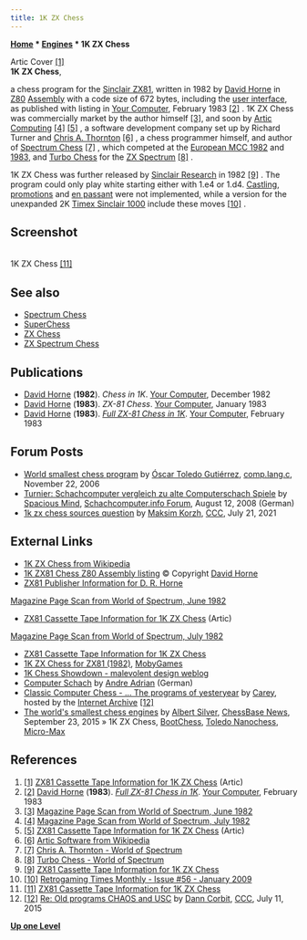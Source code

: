 ```yaml
---
title: 1K ZX Chess
---
```

**[Home](Home "Home") * [Engines](Engines "Engines") * 1K ZX Chess**

[](http://www.zx81stuff.org.uk/zx81/generated/tapeinfo/0/1KZXChess%28Artic%29.html) Artic Cover <a id="cite-note-1" href="#cite-ref-1">[1]</a>\
**1K ZX Chess**,

a chess program for the [Sinclair ZX81](Sinclair_ZX81 "Sinclair ZX81"), written in 1982 by [David Horne](David_Horne "David Horne") in [Z80](Z80 "Z80") [Assembly](Assembly "Assembly") with a code size of 672 bytes, including the [user interface](User_Interface "User Interface"), as published with listing in [Your Computer](Your_Computer "Your Computer"), February 1983 <a id="cite-note-2" href="#cite-ref-2">[2]</a> . 1K ZX Chess was commercially market by the author himself <a id="cite-note-3" href="#cite-ref-3">[3]</a>, and soon by [Artic Computing](Artic_Computing "Artic Computing") <a id="cite-note-4" href="#cite-ref-4">[4]</a> <a id="cite-note-5" href="#cite-ref-5">[5]</a> , a software development company set up by Richard Turner and [Chris A. Thornton](Chris_A._Thornton "Chris A. Thornton") <a id="cite-note-6" href="#cite-ref-6">[6]</a> , a chess programmer himself, and author of [Spectrum Chess](Spectrum_Chess "Spectrum Chess") <a id="cite-note-7" href="#cite-ref-7">[7]</a> , which competed at the [European MCC 1982](European_MCC_1982 "European MCC 1982") and [1983](European_MCC_1983 "European MCC 1983"), and [Turbo Chess](</Turbo_Chess_(GB)> "Turbo Chess (GB)") for the [ZX Spectrum](ZX_Spectrum "ZX Spectrum") <a id="cite-note-8" href="#cite-ref-8">[8]</a> .

1K ZX Chess was further released by [Sinclair Research](index.php?title=Sinclair&action=edit&redlink=1 "Sinclair (page does not exist)") in 1982 <a id="cite-note-9" href="#cite-ref-9">[9]</a> . The program could only play white starting either with 1.e4 or 1.d4. [Castling](Castling "Castling"), [promotions](Promotions "Promotions") and [en passant](En_passant "En passant") were not implemented, while a version for the unexpanded 2K [Timex Sinclair 1000](https://en.wikipedia.org/wiki/Timex_Sinclair_1000) include these moves <a id="cite-note-10" href="#cite-ref-10">[10]</a> .

## Screenshot

[](http://www.zx81stuff.org.uk/zx81/generated/tapeinfo/0/1KZXChess.html)\
1K ZX Chess <a id="cite-note-11" href="#cite-ref-11">[11]</a>

## See also

- [Spectrum Chess](Spectrum_Chess "Spectrum Chess")
- [SuperChess](SuperChess "SuperChess")
- [ZX Chess](ZX_Chess "ZX Chess")
- [ZX Spectrum Chess](ZX_Spectrum_Chess "ZX Spectrum Chess")

## Publications

- [David Horne](David_Horne "David Horne") (**1982**). *Chess in 1K*. [Your Computer](Your_Computer "Your Computer"), December 1982
- [David Horne](David_Horne "David Horne") (**1983**). *ZX-81 Chess*. [Your Computer](Your_Computer "Your Computer"), January 1983
- [David Horne](David_Horne "David Horne") (**1983**). *[Full ZX-81 Chess in 1K](http://users.ox.ac.uk/~uzdm0006/scans/1kchess/)*. [Your Computer](Your_Computer "Your Computer"), February 1983

## Forum Posts

- [World smallest chess program](http://groups.google.com/group/comp.lang.c/browse_frm/thread/19a9a3ada5f2791e) by [Óscar Toledo Gutiérrez](%C3%93scar_Toledo_Guti%C3%A9rrez "Óscar Toledo Gutiérrez"), [comp.lang.c](http://groups.google.com/group/comp.lang.c/topics), November 22, 2006
- [Turnier: Schachcomputer vergleich zu alte Computerschach Spiele](http://www.schachcomputer.info/forum/f11/schachcomputer-vergleich-zu-alte-computerschach-spiele-1948-2.html) by [Spacious Mind](The_Spacious_Mind "The Spacious Mind"), [Schachcomputer.info Forum](http://www.schachcomputer.info/forum/portal.php), August 12, 2008 (German)
- [1k zx chess sources question](http://www.talkchess.com/forum3/viewtopic.php?f=7&t=77764) by [Maksim Korzh](Maksim_Korzh "Maksim Korzh"), [CCC](CCC "CCC"), July 21, 2021

## External Links

- [1K ZX Chess from Wikipedia](https://en.wikipedia.org/wiki/1K_ZX_Chess)
- [1K ZX81 Chess Z80 Assembly listing](http://users.ox.ac.uk/~uzdm0006/scans/1kchess/assem.html) © Copyright [David Horne](David_Horne "David Horne")
- [ZX81 Publisher Information for D. R. Horne](http://zx81stuff.org.uk/zx81/generated/publisherinfo/d/DRHorne.html)

[Magazine Page Scan from World of Spectrum, June 1982](http://zx81stuff.org.uk/zx81/showmag.php?mag=SinclairUser/Issue003/Pages/SinclairUser00300061.jpg)

- [ZX81 Cassette Tape Information for 1K ZX Chess](http://www.zx81stuff.org.uk/zx81/generated/tapeinfo/0/1KZXChess%28Artic%29.html) (Artic)

[Magazine Page Scan from World of Spectrum, July 1982](http://www.zx81stuff.org.uk/zx81/showmag.php?mag=SinclairUser/Issue004/Pages/SinclairUser00400044.jpg)

- [ZX81 Cassette Tape Information for 1K ZX Chess](http://www.zx81stuff.org.uk/zx81/generated/tapeinfo/0/1KZXChess.html)
- [1K ZX Chess for ZX81 (1982)](http://www.mobygames.com/game/1k-zx-chess), [MobyGames](https://en.wikipedia.org/wiki/MobyGames)
- [1K Chess Showdown - malevolent design weblog](http://malevolent.com/weblog/archive/2010/09/07/1k-chess-showdown/)
- [Computer Schach](http://www.andreadrian.de/schach/) by [Andre Adrian](Andre_Adrian "Andre Adrian") (German)
- [Classic Computer Chess - ... The programs of yesteryear](http://web.archive.org/web/20071221115817/http://classicchess.googlepages.com/Chess.htm) by [Carey](Carey_Bloodworth "Carey Bloodworth"), hosted by the [Internet Archive](https://en.wikipedia.org/wiki/Internet_Archive) <a id="cite-note-12" href="#cite-ref-12">[12]</a>
- [The world's smallest chess engines](https://en.chessbase.com/post/the-world-s-smallest-chess-engines) by [Albert Silver](Albert_Silver "Albert Silver"), [ChessBase News](ChessBase "ChessBase"), September 23, 2015 » 1K ZX Chess, [BootChess](BootChess "BootChess"), [Toledo Nanochess](Toledo "Toledo"), [Micro-Max](Micro-Max "Micro-Max")

## References

1. <a id="cite-ref-1" href="#cite-note-1">[1]</a> [ZX81 Cassette Tape Information for 1K ZX Chess](http://www.zx81stuff.org.uk/zx81/generated/tapeinfo/0/1KZXChess%28Artic%29.html) (Artic)
1. <a id="cite-ref-2" href="#cite-note-2">[2]</a> [David Horne](David_Horne "David Horne") (**1983**). *[Full ZX-81 Chess in 1K](http://users.ox.ac.uk/~uzdm0006/scans/1kchess/)*. [Your Computer](Your_Computer "Your Computer"), February 1983
1. <a id="cite-ref-3" href="#cite-note-3">[3]</a> [Magazine Page Scan from World of Spectrum, June 1982](http://zx81stuff.org.uk/zx81/showmag.php?mag=SinclairUser/Issue003/Pages/SinclairUser00300061.jpg)
1. <a id="cite-ref-4" href="#cite-note-4">[4]</a> [Magazine Page Scan from World of Spectrum, July 1982](http://www.zx81stuff.org.uk/zx81/showmag.php?mag=SinclairUser/Issue004/Pages/SinclairUser00400044.jpg)
1. <a id="cite-ref-5" href="#cite-note-5">[5]</a> [ZX81 Cassette Tape Information for 1K ZX Chess](http://www.zx81stuff.org.uk/zx81/generated/tapeinfo/0/1KZXChess%28Artic%29.html) (Artic)
1. <a id="cite-ref-6" href="#cite-note-6">[6]</a> [Artic Software from Wikipedia](https://en.wikipedia.org/wiki/Artic_Software)
1. <a id="cite-ref-7" href="#cite-note-7">[7]</a> [Chris A. Thornton - World of Spectrum](http://www.worldofspectrum.org/infoseekpub.cgi?regexp=%5EChris+A.+Thornton$&loadpics=1)
1. <a id="cite-ref-8" href="#cite-note-8">[8]</a> [Turbo Chess - World of Spectrum](http://www.worldofspectrum.org/infoseekid.cgi?id=0005457)
1. <a id="cite-ref-9" href="#cite-note-9">[9]</a> [ZX81 Cassette Tape Information for 1K ZX Chess](http://www.zx81stuff.org.uk/zx81/generated/tapeinfo/0/1KZXChess.html)
1. <a id="cite-ref-10" href="#cite-note-10">[10]</a> [Retrogaming Times Monthly - Issue #56 - January 2009](http://my.stratos.net/~hewston95/RTM56/RTM56.html#ZX81)
1. <a id="cite-ref-11" href="#cite-note-11">[11]</a> [ZX81 Cassette Tape Information for 1K ZX Chess](http://www.zx81stuff.org.uk/zx81/generated/tapeinfo/0/1KZXChess.html)
1. <a id="cite-ref-12" href="#cite-note-12">[12]</a> [Re: Old programs CHAOS and USC](http://www.talkchess.com/forum/viewtopic.php?t=56938&start=2) by [Dann Corbit](Dann_Corbit "Dann Corbit"), [CCC](CCC "CCC"), July 11, 2015

**[Up one Level](Engines "Engines")**

